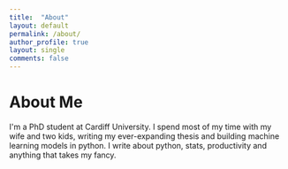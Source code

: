 ```yaml
---
title:  "About"
layout: default
permalink: /about/
author_profile: true
layout: single
comments: false
---
```


# About Me

I'm a PhD student at Cardiff University. I spend most of my time with my wife and two kids, writing my ever-expanding thesis and building machine learning models in python. I write about python, stats, productivity and anything that takes my fancy.
